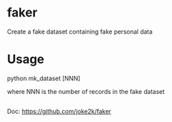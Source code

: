 # faker
Create a fake dataset containing fake personal data

# Usage
python mk_dataset [NNN]

where NNN is the number of records in the fake dataset

##
Doc: https://github.com/joke2k/faker
